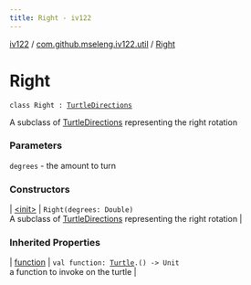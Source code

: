 ```yaml
---
title: Right - iv122
---
```


[iv122](../../index.md) / [com.github.mseleng.iv122.util](../index.md) / [Right](.)

# Right

`class Right : `[`TurtleDirections`](../-turtle-directions/index.md)

A subclass of [TurtleDirections](../-turtle-directions/index.md) representing the right rotation

### Parameters

`degrees` - the amount to turn

### Constructors

| [&lt;init&gt;](-init-.md) | `Right(degrees: Double)`<br>A subclass of [TurtleDirections](../-turtle-directions/index.md) representing the right rotation |

### Inherited Properties

| [function](../-turtle-directions/function.md) | `val function: `[`Turtle`](../-turtle/index.md)`.() -> Unit`<br>a function to invoke on the turtle |

